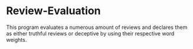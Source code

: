 # Review-Evaluation
This program evaluates a numerous amount of reviews and declares them as either truthful reviews or deceptive by using their respective word weights.
